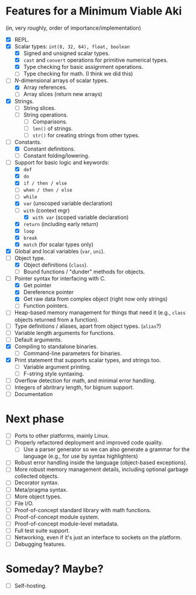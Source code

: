 # Features for a Minimum Viable Aki

(in, very roughly, order of importance/implementation)

- [x] REPL.
- [x] Scalar types: `int(8, 32, 64), float, boolean`
    - [x] Signed and unsigned scalar types.
    - [x] `cast` and `convert` operations for primitive numerical types.
    - [x] Type checking for basic assignment operations.
    - [ ] Type checking for math. (I think we did this)
- [ ] *N*-dimensional arrays of scalar types.
    - [x] Array references.
    - [ ] Array slices (return new arrays)
- [x] Strings.
    - [ ] String slices.
    - [ ] String operations.
        - [ ] Comparisons.
        - [ ] `len()` of strings.
        - [ ] `str()` for creating strings from other types.
- [ ] Constants.
    - [X] Constant definitions.
    - [ ] Constant folding/lowering.
- [ ] Support for basic logic and keywords:
    - [x] `def`
    - [x] `do`
    - [x] `if / then / else`
    - [ ] `when / then / else`
    - [ ] `while`
    - [x] `var` (unscoped variable declaration)
    - [ ] `with` (context mgr)
        - [x] `with var` (scoped variable declaration)
    - [x] `return` (including early return)
    - [x] `loop`
    - [x] `break`
    - [x] `match` (for scalar types only)
- [x] Global and local variables (`var`, `uni`).
- [ ] Object type.
    - [x] Object definitions (`class`).
    - [ ] Bound functions / "dunder" methods for objects.
- [ ] Pointer syntax for interfacing with C.
    - [x] Get pointer
    - [x] Dereference pointer
    - [x] Get raw data from complex object (right now only strings)
    - [ ] Function pointers.
- [ ] Heap-based memory management for things that need it (e.g., `class` objects returned from a function).
- [ ] Type definitions / aliases, apart from object types. (`alias`?)
- [ ] Variable length arguments for functions.
- [ ] Default arguments.
- [x] Compiling to standalone binaries.
    - [ ] Command-line parameters for binaries.
- [x] Print statement that supports scalar types, and strings too.
    - [ ] Variable argument printing.
    - [ ] F-string style syntaxing.
- [ ] Overflow detection for math, and minimal error handling.
- [ ] Integers of abritrary length, for bignum support.
- [ ] Documentation

# Next phase
- [ ] Ports to other platforms, mainly Linux.
- [ ] Properly refactored deployment and improved code quality.
    - [ ] Use a parser generator so we can also generate a grammar for the language (e.g., for use by syntax highlighters)
- [ ] Robust error handling inside the language (object-based exceptions).
- [ ] More robust memory management details, including optional garbage collected objects.
- [ ] Decorator syntax.
- [ ] Meta/pragma syntax.
- [ ] More object types.
- [ ] File I/O.
- [ ] Proof-of-concept standard library with math functions.
- [ ] Proof-of-concept module system.
- [ ] Proof-of-concept module-level metadata.
- [ ] Full test suite support.
- [ ] Networking, even if it's just an interface to sockets on the platform.
- [ ] Debugging features.

# Someday? Maybe?

- [ ] Self-hosting.